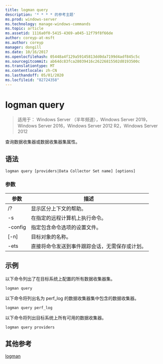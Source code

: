 ```yaml
---
title: logman query
description: '* * * * 的参考主题'
ms.prod: windows-server
ms.technology: manage-windows-commands
ms.topic: article
ms.assetid: 1116a0f0-5415-4369-a045-12f79f8f66de
author: coreyp-at-msft
ms.author: coreyp
manager: dongill
ms.date: 10/16/2017
ms.openlocfilehash: 05448a4f129a59145813dd0da7199d4adf845c5c
ms.sourcegitcommit: ab64dc83fca28039416c26226815502d0193500c
ms.translationtype: MT
ms.contentlocale: zh-CN
ms.lasthandoff: 05/01/2020
ms.locfileid: "82724358"
---
```

# <a name="logman-query"></a>logman query

> 适用于： Windows Server （半年频道），Windows Server 2019，Windows Server 2016，Windows Server 2012 R2，Windows Server 2012

查询数据收集器或数据收集器集属性。  

## <a name="syntax"></a>语法  
```  
logman query [providers|Data Collector Set name] [options]  
```  
### <a name="parameters"></a>参数  

|     参数      |                                 描述                                  |
|--------------------|------------------------------------------------------------------------------|
|         /?         |                       显示区分上下文的帮助。                       |
| -s<computer name> |            在指定的远程计算机上执行命令。             |
|  -config <value>   |           指定包含命令选项的设置文件。            |
|    [-n]<name>     |                          目标对象的名称。                          |
|        -ets        | 直接将命令发送到事件跟踪会话，无需保存或计划。 |

## <a name="examples"></a>示例  
以下命令列出了在目标系统上配置的所有数据收集器集。  
```  
logman query  
```  
以下命令将列出名为 perf_log 的数据收集器集中包含的数据收集器。  
```  
logman query perf_log  
```  
以下命令将列出目标系统上所有可用的数据收集器。  
```  
logman query providers  
```  
## <a name="additional-references"></a>其他参考  
[logman](logman.md)  
